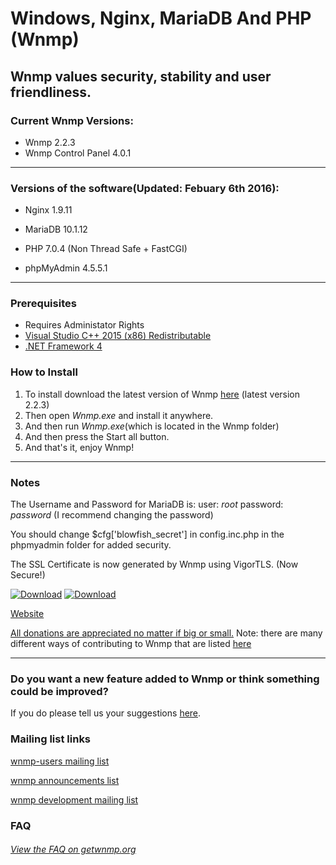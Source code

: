 Windows, Nginx, MariaDB And PHP (Wnmp)
======================================
Wnmp values security, stability and user friendliness.
------------------------------------------------------

### Current Wnmp Versions:

  * Wnmp 2.2.3
  * Wnmp Control Panel 4.0.1

----

### Versions of the software(Updated: Febuary 6th 2016):

  * Nginx 1.9.11

  * MariaDB 10.1.12

  * PHP 7.0.4 (Non Thread Safe + FastCGI)

  * phpMyAdmin 4.5.5.1
  
----

### Prerequisites
  * Requires Administator Rights
  * [Visual Studio C++ 2015 (x86) Redistributable](https://www.microsoft.com/en-us/download/details.aspx?id=48145)
  * [.NET Framework 4](https://www.microsoft.com/en-us/download/details.aspx?id=17851)

### How to Install

  1. To install download the latest version of Wnmp [here][1] (latest version 2.2.3)
  2. Then open *Wnmp.exe* and install it anywhere.
  3. And then run *Wnmp.exe*(which is located in the Wnmp folder)
  4. And then press the Start all button.
  5. And that's it, enjoy Wnmp!


----

### Notes

The Username and Password for MariaDB is: user: *root* password: *password* (I recommend changing the password)

You should change $cfg['blowfish_secret'] in config.inc.php in the phpmyadmin folder for added security.

The SSL Certificate is now generated by Wnmp using VigorTLS. (Now Secure!)

[![Download][3]][1]
[![Download][4]][5]

[Website](https://www.getwnmp.org)

[All donations are appreciated no matter if big or small.][2] Note: there are many different ways of contributing to Wnmp that are listed [here][11]

----

### Do you want a new feature added to Wnmp or think something could be improved?

If you do please tell us your suggestions [here][10].

### Mailing list links

[wnmp-users mailing list][7]

[wnmp announcements list][8]

[wnmp development mailing list][9]

### FAQ

###### [View the FAQ on getwnmp.org][6]


[1]: https://www.getwnmp.org/downloads
[2]: https://www.getwnmp.org/donate
[3]: https://s0.wp.com/imgpress?url=https://www.getwnmp.org/wp-content/uploads/2014/05/download_icon_128x128x32.png
[4]: https://s0.wp.com/imgpress?url=http%3A%2F%2Fs1.softpedia-static.com/base_img/softpedia_free_award_f.gif
[5]: http://www.softpedia.com/get/Internet/Servers/Server-Tools/Kurt-Wnmp.shtml
[6]: https://www.getwnmp.org/faq
[7]: https://mailman.x64architecture.com/mailman/listinfo/wnmp-users
[8]: https://mailman.x64architecture.com/mailman/listinfo/wnmp-announce
[9]: https://mailman.x64architecture.com/mailman/listinfo/wnmp-dev
[10]: https://github.com/wnmp/wnmp/issues/new
[11]: https://www.getwnmp.org/contributing

